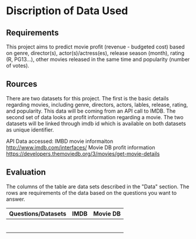 # Discription of Data Used #


## Requirements ##
This project aims to predict movie profit (revenue - budgeted cost) based on genre, director(s), actor(s)/actress(es), release season (month), rating (R, PG13...), other movies released in the same time and popularity (number of votes).

## Rources ##
There are two datasets for this project. The first is the basic details regarding movies, including genre, directors, actors, lables, release, rating, and popularity. This data will be coming from an API call to IMDB. The second set of data looks at profit information regarding a movie. The two datasets will be linked through imdb id which is available on both datasets as unique identifier.

API Data accessed: IMBD movie informaiton http://www.imdb.com/interfaces/
Movie DB profit information https://developers.themoviedb.org/3/movies/get-movie-details

## Evaluation ##
The columns of the table are data sets described in the "Data" section.
The rows are requirements of the data based on the questions you want to answer.

|  Questions/Datasets     |  IMDB         |  Movie DB      |
| ----------------------- |:-------------:| --------------:|
|                         |               |                |
|                         |               |                |
|                         |               |                |
|                         |               |                |
|                         |               |                |
|                         |               |                |

